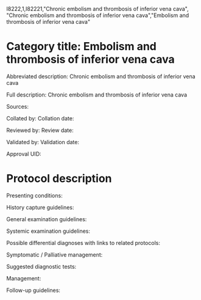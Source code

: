 I8222,1,I82221,"Chronic embolism and thrombosis of inferior vena cava", "Chronic embolism and thrombosis of inferior vena cava","Embolism and thrombosis of inferior vena cava"
# Category title: Embolism and thrombosis of inferior vena cava

Abbreviated description: Chronic embolism and thrombosis of inferior vena cava

Full description: Chronic embolism and thrombosis of inferior vena cava

Sources:

Collated by:
Collation date:

Reviewed by:
Review date:

Validated by:
Validation date:

Approval UID:

# Protocol description

Presenting conditions:

History capture guidelines:

General examination guidelines:

Systemic examination guidelines:

Possible differential diagnoses with links to related protocols:

Symptomatic / Palliative management:

Suggested diagnostic tests:

Management:

Follow-up guidelines:
